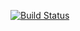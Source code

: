 
[![Build Status](https://travis-ci.org/Lab-317/PttNotifier.svg?branch=master)](https://travis-ci.org/Lab-317/PttNotifier)
